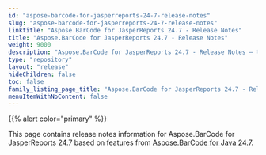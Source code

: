 ```yaml
---
id: "aspose-barcode-for-jasperreports-24-7-release-notes"
slug: "aspose-barcode-for-jasperreports-24-7-release-notes"
linktitle: "Aspose.BarCode for JasperReports 24.7 - Release Notes"
title: "Aspose.BarCode for JasperReports 24.7 - Release Notes"
weight: 9000
description: "Aspose.BarCode for JasperReports 24.7 - Release Notes – the latest updates and fixes."
type: "repository"
layout: "release"
hideChildren: false
toc: false
family_listing_page_title: "Aspose.BarCode for JasperReports 24.7 - Release Notes"
menuItemWithNoContent: false
---
```


{{% alert color="primary" %}}

This page contains release notes information for Aspose.BarCode for JasperReports 24.7 based on features from [Aspose.BarCode for Java 24.7](https://releases.aspose.com/barcode/java/24-4/).
